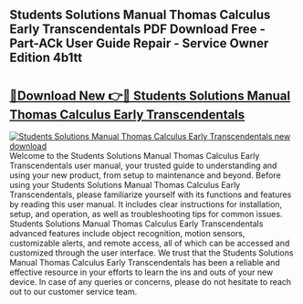 ## Students Solutions Manual Thomas Calculus Early Transcendentals PDF Download Free - Part-ACk User Guide Repair - Service Owner Edition 4b1tt

# <h2><a href="http://bc78805.oget.top/?id=Students+Solutions+Manual+Thomas+Calculus+Early+Transcendentals">🔗Download New 👉🔴 Students Solutions Manual Thomas Calculus Early Transcendentals</a></h2>

[![Students Solutions Manual Thomas Calculus Early Transcendentals new download](https://i.imgur.com/5g1atiW.png)](http://bc78805.oget.top/?id=Students+Solutions+Manual+Thomas+Calculus+Early+Transcendentals)
Welcome to the Students Solutions Manual Thomas Calculus Early Transcendentals user manual, your trusted guide to understanding and using your new product, from setup to maintenance and beyond. Before using your Students Solutions Manual Thomas Calculus Early Transcendentals, please familiarize yourself with its functions and features by reading this user manual. It includes clear instructions for installation, setup, and operation, as well as troubleshooting tips for common issues. Students Solutions Manual Thomas Calculus Early Transcendentals advanced features include object recognition, motion sensors, customizable alerts, and remote access, all of which can be accessed and customized through the user interface. We trust that the Students Solutions Manual Thomas Calculus Early Transcendentals has been a reliable and effective resource in your efforts to learn the ins and outs of your new device. In case of any queries or concerns, please do not hesitate to reach out to our customer service team.
